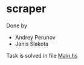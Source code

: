 # scraper

Done by
- Andrey Perunov
- Janis Slakota

Task is solved in file [Main.hs](https://github.com/AndreyPerunov/FP-Classwork-Web-Scraper/blob/main/app/Main.hs)
